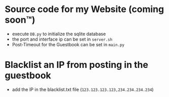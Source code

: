 # Source code for my Website (coming soon™)
- execute `DB.py` to initialize the sqlite database
- the port and interface ip can be set in `server.sh`
- Post-Timeout for the Guestbook can be set in `main.py`

# Blacklist an IP from posting in the guestbook
- add the IP in the blacklist.txt file (`123.123.123.123,234.234.234.234`)